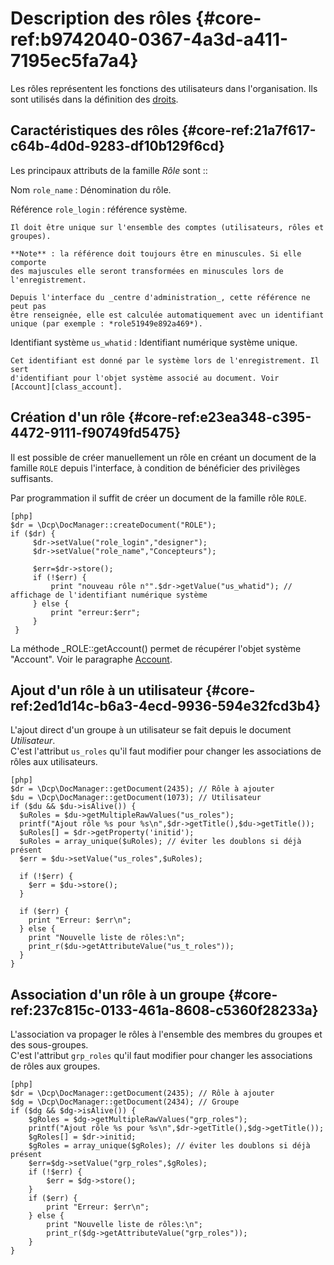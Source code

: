 # Description des rôles {#core-ref:b9742040-0367-4a3d-a411-7195ec5fa7a4}

Les rôles représentent les fonctions des utilisateurs dans l'organisation. Ils
sont utilisés dans la définition des [droits][profilage].

## Caractéristiques des rôles {#core-ref:21a7f617-c64b-4d0d-9283-df10b129f6cd}

Les principaux attributs de la famille _Rôle_ sont ::

Nom `role_name`
:   Dénomination du rôle.

Référence `role_login` 
:   référence système.
    
    Il doit être unique sur l'ensemble des comptes (utilisateurs, rôles et
    groupes).
    
    **Note** : la référence doit toujours être en minuscules. Si elle comporte
    des majuscules elle seront transformées en minuscules lors de
    l'enregistrement.
    
    Depuis l'interface du _centre d'administration_, cette référence ne peut pas
    être renseignée, elle est calculée automatiquement avec un identifiant
    unique (par exemple : *role51949e892a469*).

Identifiant système `us_whatid`
:   Identifiant numérique système unique.
    
    Cet identifiant est donné par le système lors de l'enregistrement. Il sert
    d'identifiant pour l'objet système associé au document. Voir
    [Account][class_account].

## Création d'un rôle {#core-ref:e23ea348-c395-4472-9111-f90749fd5475}

Il est possible de créer manuellement un rôle en créant un document de la
famille `ROLE` depuis l'interface, à condition de bénéficier des privilèges
suffisants.

Par programmation il suffit de créer un document de la famille rôle `ROLE`.

    [php]
    $dr = \Dcp\DocManager::createDocument("ROLE");
    if ($dr) {
         $dr->setValue("role_login","designer");
         $dr->setValue("role_name","Concepteurs");
         
         $err=$dr->store();
         if (!$err) {
             print "nouveau rôle n°".$dr->getValue("us_whatid"); // affichage de l'identifiant numérique système
         } else {
             print "erreur:$err";
         }
     }
  

La méthode _ROLE::getAccount() permet de récupérer l'objet système "Account".
Voir le paragraphe [Account][class_account].

## Ajout d'un rôle à un utilisateur {#core-ref:2ed1d14c-b6a3-4ecd-9936-594e32fcd3b4}

L'ajout direct d'un groupe à un utilisateur se fait depuis le document
_Utilisateur_.  
C'est l'attribut `us_roles` qu'il faut modifier pour changer les associations de
rôles aux utilisateurs.

    [php]
    $dr = \Dcp\DocManager::getDocument(2435); // Rôle à ajouter
    $du = \Dcp\DocManager::getDocument(1073); // Utilisateur
    if ($du && $du->isAlive()) {
      $uRoles = $du->getMultipleRawValues("us_roles");
      printf("Ajout rôle %s pour %s\n",$dr->getTitle(),$du->getTitle());
      $uRoles[] = $dr->getProperty('initid');
      $uRoles = array_unique($uRoles); // éviter les doublons si déjà présent
      $err = $du->setValue("us_roles",$uRoles);
      
      if (!$err) {
        $err = $du->store();
      }
      
      if ($err) {
        print "Erreur: $err\n";
      } else {
        print "Nouvelle liste de rôles:\n";
        print_r($du->getAttributeValue("us_t_roles"));
      }
    }
    
## Association d'un rôle à un groupe {#core-ref:237c815c-0133-461a-8608-c5360f28233a}

L'association va propager le rôles à l'ensemble des membres du groupes et des
sous-groupes.  
C'est l'attribut `grp_roles` qu'il faut modifier pour changer les associations
de rôles aux groupes.

    [php]
    $dr = \Dcp\DocManager::getDocument(2435); // Rôle à ajouter
    $dg = \Dcp\DocManager::getDocument(2434); // Groupe
    if ($dg && $dg->isAlive()) {
        $gRoles = $dg->getMultipleRawValues("grp_roles");
        printf("Ajout rôle %s pour %s\n",$dr->getTitle(),$dg->getTitle());
        $gRoles[] = $dr->initid;
        $gRoles = array_unique($gRoles); // éviter les doublons si déjà présent
        $err=$dg->setValue("grp_roles",$gRoles);
        if (!$err) {
            $err = $dg->store();
        }
        if ($err) {
            print "Erreur: $err\n";
        } else {
            print "Nouvelle liste de rôles:\n";
            print_r($dg->getAttributeValue("grp_roles"));
        }
    }

<!-- links -->
[profilage]: #core-ref:ce576351-dbe6-45d1-8097-f9573502b651
[class_account]:  #core-ref:68c93fb2-088c-435a-b4ac-e1b94095d0c9